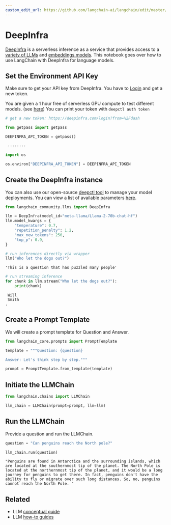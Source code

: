 ```yaml
---
custom_edit_url: https://github.com/langchain-ai/langchain/edit/master/docs/docs/integrations/llms/deepinfra.ipynb
---
```

# DeepInfra

[DeepInfra](https://deepinfra.com/?utm_source=langchain) is a serverless inference as a service that provides access to a [variety of LLMs](https://deepinfra.com/models?utm_source=langchain) and [embeddings models](https://deepinfra.com/models?type=embeddings&utm_source=langchain). This notebook goes over how to use LangChain with DeepInfra for language models.

## Set the Environment API Key
Make sure to get your API key from DeepInfra. You have to [Login](https://deepinfra.com/login?from=%2Fdash) and get a new token.

You are given a 1 hour free of serverless GPU compute to test different models. (see [here](https://github.com/deepinfra/deepctl#deepctl))
You can print your token with `deepctl auth token`


```python
# get a new token: https://deepinfra.com/login?from=%2Fdash

from getpass import getpass

DEEPINFRA_API_TOKEN = getpass()
```
```output
 ········
```

```python
import os

os.environ["DEEPINFRA_API_TOKEN"] = DEEPINFRA_API_TOKEN
```

## Create the DeepInfra instance
You can also use our open-source [deepctl tool](https://github.com/deepinfra/deepctl#deepctl) to manage your model deployments. You can view a list of available parameters [here](https://deepinfra.com/databricks/dolly-v2-12b#API).


```python
from langchain_community.llms import DeepInfra

llm = DeepInfra(model_id="meta-llama/Llama-2-70b-chat-hf")
llm.model_kwargs = {
    "temperature": 0.7,
    "repetition_penalty": 1.2,
    "max_new_tokens": 250,
    "top_p": 0.9,
}
```


```python
# run inferences directly via wrapper
llm("Who let the dogs out?")
```



```output
'This is a question that has puzzled many people'
```



```python
# run streaming inference
for chunk in llm.stream("Who let the dogs out?"):
    print(chunk)
```



```output
 Will
 Smith
.
```


## Create a Prompt Template
We will create a prompt template for Question and Answer.


```python
from langchain_core.prompts import PromptTemplate

template = """Question: {question}

Answer: Let's think step by step."""

prompt = PromptTemplate.from_template(template)
```

## Initiate the LLMChain


```python
from langchain.chains import LLMChain

llm_chain = LLMChain(prompt=prompt, llm=llm)
```

## Run the LLMChain
Provide a question and run the LLMChain.


```python
question = "Can penguins reach the North pole?"

llm_chain.run(question)
```



```output
"Penguins are found in Antarctica and the surrounding islands, which are located at the southernmost tip of the planet. The North Pole is located at the northernmost tip of the planet, and it would be a long journey for penguins to get there. In fact, penguins don't have the ability to fly or migrate over such long distances. So, no, penguins cannot reach the North Pole. "
```



## Related

- LLM [conceptual guide](/docs/concepts/#llms)
- LLM [how-to guides](/docs/how_to/#llms)
